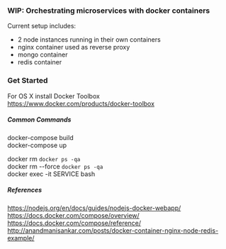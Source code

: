 ### WIP: Orchestrating microservices with docker containers
Current setup includes:  
* 2 node instances running in their own containers
* nginx container used as reverse proxy
* mongo container
* redis container

### Get Started
For OS X install Docker Toolbox  
https://www.docker.com/products/docker-toolbox

##### Common Commands
docker-compose build  
docker-compose up

docker rm `docker ps -qa`  
docker rm --force `docker ps -qa`  
docker exec -it SERVICE bash

##### References
https://nodejs.org/en/docs/guides/nodejs-docker-webapp/  
https://docs.docker.com/compose/overview/  
https://docs.docker.com/compose/reference/  
http://anandmanisankar.com/posts/docker-container-nginx-node-redis-example/
